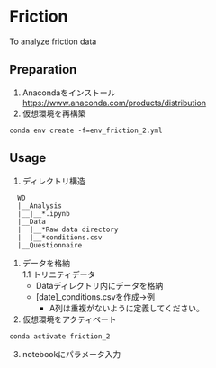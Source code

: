 # Friction
To analyze friction data

## Preparation
1. Anacondaをインストール  
https://www.anaconda.com/products/distribution
2. 仮想環境を再構築  
```
conda env create -f=env_friction_2.yml
```

## Usage
1. ディレクトリ構造
```
  WD  
  |__Analysis  
  |__|__*.ipynb
  |__Data  
  |  |__*Raw data directory  
  |  |__*conditions.csv  
  |__Questionnaire  
```
1. データを格納  
  1.1 トリニティデータ  
    * Dataディレクトリ内にデータを格納
    * [date]_conditions.csvを作成→例
        * A列は重複がないように定義してください。
2. 仮想環境をアクティベート
```
conda activate friction_2
```
3. notebookにパラメータ入力
